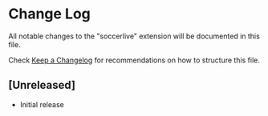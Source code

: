 # Change Log

All notable changes to the "soccerlive" extension will be documented in this file.

Check [Keep a Changelog](http://keepachangelog.com/) for recommendations on how to structure this file.

## [Unreleased]

- Initial release
